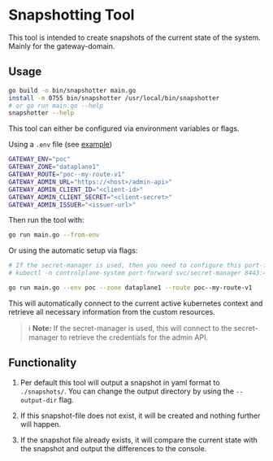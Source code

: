 <!--
Copyright 2025 Deutsche Telekom IT GmbH

SPDX-License-Identifier: Apache-2.0
-->

# Snapshotting Tool

This tool is intended to create snapshots of the current state of the system. Mainly for the gateway-domain.

## Usage

```bash
go build -o bin/snapshotter main.go
install -m 0755 bin/snapshotter /usr/local/bin/snapshotter
# or go run main.go --help
snapshotter --help
```

This tool can either be configured via environment variables or flags.

Using a `.env` file (see [example](.env.example))
```bash
GATEWAY_ENV="poc"
GATEWAY_ZONE="dataplane1"
GATEWAY_ROUTE="poc--my-route-v1"
GATEWAY_ADMIN_URL="https://<host>/admin-api>"
GATEWAY_ADMIN_CLIENT_ID="<client-id>"
GATEWAY_ADMIN_CLIENT_SECRET="<client-secret>"
GATEWAY_ADMIN_ISSUER="<issuer-url>"
```
Then run the tool with:
```bash
go run main.go --from-env
```

Or using the automatic setup via flags:
```bash
# If the secret-manager is used, then you need to configure this port-forwarding:
# kubectl -n controlplane-system port-forward svc/secret-manager 8443:443

go run main.go --env poc --zone dataplane1 --route poc--my-route-v1
```

This will automatically connect to the current active kubernetes context and retrieve all
necessary information from the custom resources.

> ℹ️ **Note:** If the secret-manager is used, this will connect to the secret-manager to retrieve the credentials for the admin API.

## Functionality

1. Per default this tool will output a snapshot in yaml format to `./snapshots/`. You can change the output directory by using the `--output-dir` flag.

2. If this snapshot-file does not exist, it will be created and nothing further will happen.

3. If the snapshot file already exists, it will compare the current state with the snapshot and output the differences to the console.